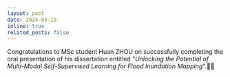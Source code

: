 ```yaml
---
layout: post
date: 2024-05-10
inline: true
related_posts: false
---
```


Congratulations to MSc student Huan ZHOU on successfully completing the oral presentation of his dissertation entitled "*Unlocking the Potential of Multi-Modal Self-Supervised Learning for Flood Inundation Mapping*".:clap::tada:
